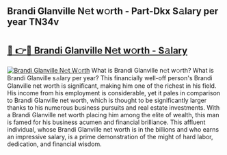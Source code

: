 ## Brandi Glanville N𝚎t w𝚘rth - Part-Dkx S𝚊lary per year TN34v

# <h2><a href="http://gc3b7f.nevu.top/?p=Brandi+Glanville">🔗 👉🔴 Brandi Glanville N𝚎t w𝚘rth - S𝚊lary</a></h2>

[![Brandi Glanville N𝚎t W𝚘rth](https://i.imgur.com/Oavwk0R.jpeg)](http://gc3b7f.nevu.top/?p=Brandi+Glanville)
What is Brandi Glanville n𝚎t w𝚘rth? What is Brandi Glanville s𝚊lary per year?
This financially well-off person's Brandi Glanville net worth is significant, making him one of the richest in his field. His income from his employment is considerable, yet it pales in comparison to Brandi Glanville net worth, which is thought to be significantly larger thanks to his numerous business pursuits and real estate investments. With a Brandi Glanville net worth placing him among the elite of wealth, this man is famed for his business acumen and financial brilliance. This affluent individual, whose Brandi Glanville net worth is in the billions and who earns an impressive salary, is a prime demonstration of the might of hard labor, dedication, and financial wisdom.
